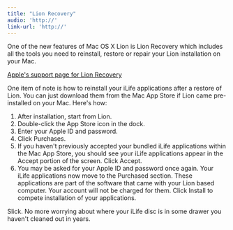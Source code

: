 ```yaml
---
title: "Lion Recovery"
audio: 'http://'
link-url: 'http://'
---
```

<p>One of the new features of Mac OS X Lion is Lion Recovery which includes all the tools you need to reinstall, restore or repair your Lion installation on your Mac.</p>
<p><a href="http://support.apple.com/kb/HT4718">Apple's support page for Lion Recovery</a></p>
<p>One item of note is how to reinstall your iLife applications after a restore of Lion. You can just download them from the Mac App Store if Lion came pre-installed on your Mac. Here's how:</p>
<ol>
<li>After installation, start from Lion.</li>
<li>Double-click the App Store icon in the dock.</li>
<li>Enter your Apple ID and password.</li>
<li>Click Purchases.</li>
<li>If you haven't previously accepted your bundled iLife applications within the Mac App Store, you should see your iLife applications appear in the Accept portion of the screen. Click Accept.</li>
<li>You may be asked for your Apple ID and password once again. Your iLife applications now move to the Purchased section. These applications are part of the software that came with your Lion based computer. Your account will not be charged for them. Click Install to compete installation of your applications.</li>
</ol>
<p>Slick. No more worrying about where your iLife disc is in some drawer you haven't cleaned out in years. <cough></p>
